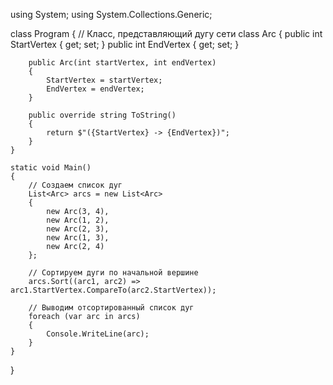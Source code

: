 using System;
using System.Collections.Generic;

class Program
{
    // Класс, представляющий дугу сети
    class Arc
    {
        public int StartVertex { get; set; }
        public int EndVertex { get; set; }

        public Arc(int startVertex, int endVertex)
        {
            StartVertex = startVertex;
            EndVertex = endVertex;
        }

        public override string ToString()
        {
            return $"({StartVertex} -> {EndVertex})";
        }
    }

    static void Main()
    {
        // Создаем список дуг
        List<Arc> arcs = new List<Arc>
        {
            new Arc(3, 4),
            new Arc(1, 2),
            new Arc(2, 3),
            new Arc(1, 3),
            new Arc(2, 4)
        };

        // Сортируем дуги по начальной вершине
        arcs.Sort((arc1, arc2) => arc1.StartVertex.CompareTo(arc2.StartVertex));

        // Выводим отсортированный список дуг
        foreach (var arc in arcs)
        {
            Console.WriteLine(arc);
        }
    }
}
